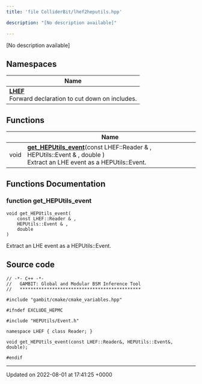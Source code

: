 ```yaml
---
title: 'file ColliderBit/lhef2heputils.hpp'

description: "[No description available]"

---
```







[No description available]

## Namespaces

| Name           |
| -------------- |
| **[LHEF](/documentation/code/darkbit_development/namespaces/namespacelhef/)** <br>Forward declaration to cut down on includes.  |

## Functions

|                | Name           |
| -------------- | -------------- |
| void | **[get_HEPUtils_event](/documentation/code/darkbit_development/files/lhef2heputils_8hpp/#function-get-heputils-event)**(const LHEF::Reader & , HEPUtils::Event & , double )<br>Extract an LHE event as a HEPUtils::Event.  |


## Functions Documentation

### function get_HEPUtils_event

```
void get_HEPUtils_event(
    const LHEF::Reader & ,
    HEPUtils::Event & ,
    double 
)
```

Extract an LHE event as a HEPUtils::Event. 



## Source code

```
// -*- C++ -*-
//   GAMBIT: Global and Modular BSM Inference Tool
//   *********************************************

#include "gambit/cmake/cmake_variables.hpp"

#ifndef EXCLUDE_HEPMC

#include "HEPUtils/Event.h"

namespace LHEF { class Reader; }

void get_HEPUtils_event(const LHEF::Reader&, HEPUtils::Event&, double);

#endif
```


-------------------------------

Updated on 2022-08-01 at 17:41:25 +0000
